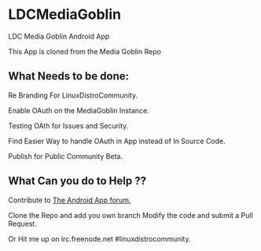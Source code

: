 LDCMediaGoblin
==============

LDC Media Goblin Android App

This App is cloned from the Media Goblin Repo

What Needs to be done:
----------------------

Re Branding For LinuxDistroCommunity.

Enable OAuth on the MediaGoblin Instance.

Testing OAth for Issues and Security.

Find Easier Way to handle OAuth in App instead of In Source Code.

Publish for Public Community Beta.

What Can you do to Help ??
--------------------------

Contribute to [The Android App forum.][1]

Clone the Repo and add you own branch Modify the code and submit a Pull Request.

Or Hit me up on irc.freenode.net #linuxdistrocommunity.


[1]: https://bbs.linuxdistrocommunity.com
